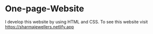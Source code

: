 # One-page-Website
I develop this website by using HTML and CSS. To see this website visit https://sharmajewellers.netlify.app
